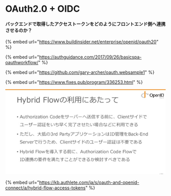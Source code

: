 # OAuth2.0 + OIDC

#### バックエンドで取得したアクセストークンをどのようにフロントエンド側へ連携させるのか？

{% embed url="https://www.buildinsider.net/enterprise/openid/oauth20" %}



{% embed url="https://authguidance.com/2017/09/26/basicspa-oauthworkflow/" %}

{% embed url="https://github.com/gary-archer/oauth.websample1" %}



{% embed url="https://www.fixes.pub/program/336253.html" %}



![](.gitbook/assets/image%20%281%29.png)

{% embed url="https://kb.authlete.com/ja/s/oauth-and-openid-connect/a/hybrid-flow-access-tokens" %}





